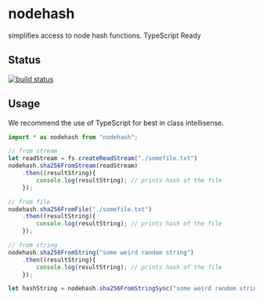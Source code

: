 # nodehash
simplifies access to node hash functions. TypeScript Ready

## Status
[![build status](https://gitlab.com/pushrocks/nodehash/badges/master/build.svg)](https://gitlab.com/pushrocks/nodehash/commits/master)

## Usage
We recommend the use of TypeScript for best in class intellisense.

```typescript
import * as nodehash from "nodehash";

// from stream
let readStream = fs.createReadStream("./somefile.txt")
nodehash.sha256FromStream(readStream)
    .then((resultString){
        console.log(resultString); // prints hash of the file
    });

// from file
nodehash.sha256FromFile("./somefile.txt")
    .then((resultString){
        console.log(resultString); // prints hash of the file
    });

// from string
nodehash.sha256FromString("some weird random string")
    .then((resultString){
        console.log(resultString); // prints hash of the file
    });

let hashString = nodehash.sha256FromStringSync("some weird random string");
```